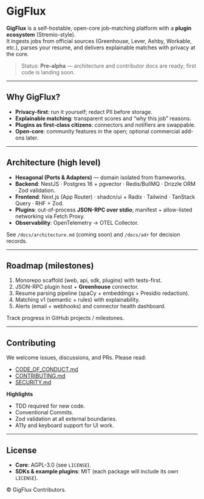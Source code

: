 # GigFlux

**GigFlux** is a self-hostable, open-core job-matching platform with a **plugin ecosystem** (Stremio-style).  
It ingests jobs from official sources (Greenhouse, Lever, Ashby, Workable, etc.), parses your resume, and delivers explainable matches with privacy at the core.

> Status: **Pre-alpha** — architecture and contributor docs are ready; first code is landing soon.

---

## Why GigFlux?

- **Privacy-first**: run it yourself; redact PII before storage.
- **Explainable matching**: transparent scores and “why this job” reasons.
- **Plugins as first-class citizens**: connectors and notifiers are swappable.
- **Open-core**: community features in the open; optional commercial add-ons later.

---

## Architecture (high level)

- **Hexagonal (Ports & Adapters)** — domain isolated from frameworks.
- **Backend**: NestJS · Postgres 16 + pgvector · Redis/BullMQ · Drizzle ORM · Zod validation.
- **Frontend**: Next.js (App Router) · shadcn/ui + Radix · Tailwind · TanStack Query · RHF + Zod.
- **Plugins**: out-of-process **JSON-RPC over stdio**; manifest + allow-listed networking via Fetch Proxy.
- **Observability**: OpenTelemetry → OTEL Collector.

See `/docs/architecture.md` (coming soon) and `/docs/adr` for decision records.

---

## Roadmap (milestones)

1. Monorepo scaffold (web, api, sdk, plugins) with tests-first.
2. JSON-RPC plugin host + **Greenhouse** connector.
3. Resume parsing pipeline (spaCy + embeddings + Presidio redaction).
4. Matching v1 (semantic + rules) with explainability.
5. Alerts (email + webhooks) and connector health dashboard.

Track progress in GitHub projects / milestones.

---

## Contributing

We welcome issues, discussions, and PRs. Please read:

- [CODE_OF_CONDUCT.md](./CODE_OF_CONDUCT.md)
- [CONTRIBUTING.md](./CONTRIBUTING.md)
- [SECURITY.md](./SECURITY.md)

**Highlights**
- TDD required for new code.
- Conventional Commits.
- Zod validation at all external boundaries.
- A11y and keyboard support for UI work.

---

## License

- **Core**: AGPL-3.0 (see `LICENSE`).
- **SDKs & example plugins**: MIT (each package will include its own `LICENSE`).

© GigFlux Contributors.
